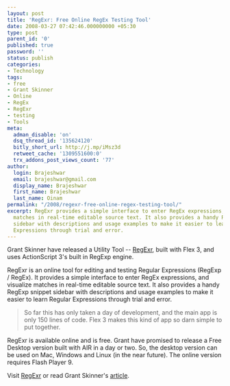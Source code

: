 ```yaml
---
layout: post
title: 'RegExr: Free Online RegEx Testing Tool'
date: 2008-03-27 07:42:46.000000000 +05:30
type: post
parent_id: '0'
published: true
password: ''
status: publish
categories:
- Technology
tags:
- free
- Grant Skinner
- Online
- RegEx
- RegExr
- testing
- Tools
meta:
  adman_disable: 'on'
  dsq_thread_id: '135624120'
  bitly_short_url: http://j.mp/iMsz3d
  retweet_cache: '1309551600:0'
  trx_addons_post_views_count: '77'
author:
  login: Brajeshwar
  email: brajeshwar@gmail.com
  display_name: Brajeshwar
  first_name: Brajeshwar
  last_name: Oinam
permalink: "/2008/regexr-free-online-regex-testing-tool/"
excerpt: RegExr provides a simple interface to enter RegEx expressions, and visualize
  matches in real-time editable source text. It also provides a handy RegExp snippet
  sidebar with descriptions and usage examples to make it easier to learn Regular
  Expressions through trial and error.
---
```

<p>Grant Skinner have released a Utility Tool -- <a href="http://gskinner.com/RegExr/">RegExr</a>, built with Flex 3, and uses ActionScript 3's built in RegExp engine.</p>
<p>RegExr is an online tool for editing and testing Regular Expressions (RegExp / RegEx). It provides a simple interface to enter RegEx expressions, and visualize matches in real-time editable source text. It also provides a handy RegExp snippet sidebar with descriptions and usage examples to make it easier to learn Regular Expressions through trial and error.<br />
</p>
<blockquote><p>So far this has only taken a day of development, and the main app is only 150 lines of code. Flex 3 makes this kind of app so darn simple to put together.</p></blockquote>
<p>RegExr is available online and is free. Grant have promised to release a Free Desktop version built with AIR in a day or two. So, the desktop version can be used on Mac, Windows and Linux (in the near future). The online version requires Flash Player 9.</p>
<p>Visit <a href="http://gskinner.com/RegExr/">RegExr</a> or read Grant Skinner's <a href="http://www.gskinner.com/blog/archives/2008/03/regexr_free_onl.html">article</a>.</p>
